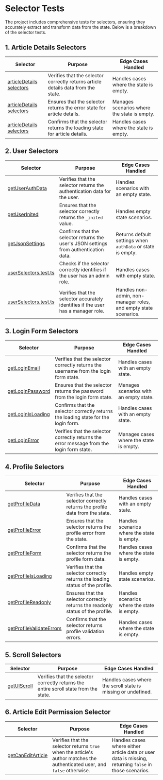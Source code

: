 # Selector Tests

The project includes comprehensive tests for selectors, ensuring they accurately extract and transform data from the state. Below is a breakdown of the selector tests.

## 1. Article Details Selectors

| Selector  | Purpose                                                                                   | Edge Cases Handled                         |
|----------------|-------------------------------------------------------------------------------------------|--------------------------------------------|
 | [articleDetails selectors](../../../src/entities/Article/model/selectors/articleDetails.test.ts) | Verifies that the selector correctly returns article details data from the state.         | Handles cases where the state is empty.    |
| [articleDetails selectors](../../../src/entities/Article/model/selectors/articleDetails.test.ts) | Ensures that the selector returns the error state for article details.                    | Manages scenarios where the state is empty.|
| [articleDetails selectors](../../../src/entities/Article/model/selectors/articleDetails.test.ts) | Confirms that the selector returns the loading state for article details.                 | Handles cases where the state is empty.    |

## 2. User Selectors

| Selector  | Purpose                                                                                   | Edge Cases Handled                         |
|----------------|-------------------------------------------------------------------------------------------|--------------------------------------------|
| [getUserAuthData](../../../src/entities/User/model/selectors/getUserAuthData/getUserAuthData.test.ts) | Verifies that the selector returns the authentication data for the user.                  | Handles scenarios with an empty state.     |
| [getUserInited](../../../src/entities/User/model/selectors/getUserInited/getUserInited.test.ts) | Ensures that the selector correctly returns the `_inited` value.                          | Handles empty state scenarios.             |
 | [getJsonSettings](../../../src/entities/User/model/selectors/getJsonSettings/getJsonSettings.test.ts) | Confirms that the selector returns the user's JSON settings from authentication data.     | Returns default settings when `authData` or state is empty. |
| [userSelectors.test.ts](../../../src/entities/User/model/selectors/roles/userSelectors.test.ts) | Checks if the selector correctly identifies if the user has an admin role.                | Handles cases with empty state.            |
| [userSelectors.test.ts](../../../src/entities/User/model/selectors/roles/userSelectors.test.ts) | Verifies that the selector accurately identifies if the user has a manager role.          | Handles non-admin, non-manager roles, and empty state scenarios. |

## 3. Login Form Selectors
| Selector  | Purpose                                                                                   | Edge Cases Handled                         |
|----------------|-------------------------------------------------------------------------------------------|--------------------------------------------|
 | [getLoginEmail](../../../src/features/AuthByUsername/model/selectors/getLoginEmail/getLoginEmail.test.ts) | Verifies that the selector correctly returns the username from the login form state.       | Handles cases with an empty state.         |
  | [getLoginPassword](../../../src/features/AuthByUsername/model/selectors/getLoginPassword/getLoginPassword.ts) | Ensures that the selector returns the password from the login form state.                  | Manages scenarios with an empty state.     |
 | [getLoginIsLoading](../../../src/features/AuthByUsername/model/selectors/getLoginIsLoading/getLoginIsLoading.test.ts) | Confirms that the selector correctly returns the loading state for the login form.         | Handles cases with an empty state.         |
| [getLoginError](../..//src/features/AuthByUsername/model/selectors/getLoginError/getLoginError.test.ts) | Verifies that the selector correctly returns the error message from the login form state.  | Manages cases where the state is empty.    |

## 4. Profile Selectors


 | Selector  | Purpose                                                                                   | Edge Cases Handled                         |
|----------------|-------------------------------------------------------------------------------------------|--------------------------------------------|
 | [getProfileData](../../../src/features/EditableProfileCard/model/selectors/getProfileData/getProfileData.test.ts) | Verifies that the selector correctly returns the profile data from the state.             | Handles cases with an empty state.         |
 | [getProfileError](../../../src/features/EditableProfileCard/model/selectors/getProfileError/getProfileError.test.ts) | Ensures that the selector returns the profile error from the state.                       | Handles scenarios where the state is empty.|
 | [getProfileForm](../../../src/features/EditableProfileCard/model/selectors/getProfileForm/getProfileForm.test.ts) | Confirms that the selector returns the profile form data.                                 | Handles cases where the state is empty.    |
  | [getProfileIsLoading](../../../src/features/EditableProfileCard/model/selectors/getProfileIsLoading/getProfileIsLoading.test.ts) | Verifies that the selector correctly returns the loading status of the profile.           | Handles empty state scenarios.             |
 | [getProfileReadonly](../../../src/features/EditableProfileCard/model/selectors/getProfileReadonly/getProfileReadonly.test.ts) | Ensures that the selector correctly returns the readonly status of the profile.           | Handles scenarios where the state is empty.|
 | [getProfileValidateErrors](../../../src/features/EditableProfileCard/model/selectors/getProfileValidateErrors/getProfileValidateErrors.test.ts) | Confirms that the selector returns profile validation errors.                             | Handles cases where the state is empty.    |

## 5. Scroll Selectors

| Selector  | Purpose                                                                                   | Edge Cases Handled                         |
|----------------|-------------------------------------------------------------------------------------------|--------------------------------------------|
 | [getUIScroll](../../../src/widgets/Page/model/selectors/getUIScroll.test.ts) | Verifies that the selector correctly returns the entire scroll state from the state.       | Handles cases where the scroll state is missing or undefined. || [getUIScroll](../..//src/widgets/Page/model/selectors/getUIScroll.test.ts) | Confirms that the selector returns the scroll value for a given path.                      | Handles cases with unknown paths or missing scroll values. |

## 6. Article Edit Permission Selector

 | Selector  | Purpose                                                                                   | Edge Cases Handled                         |
|----------------|-------------------------------------------------------------------------------------------|--------------------------------------------|
 | [getCanEditArticle](../../../src/widgets/ArticleControls/model/selectors/getCanEditArticle/getCanEditArticle.test.ts) | Verifies that the selector returns `true` when the article's author matches the authenticated user, and `false` otherwise. | Handles cases where either article data or user data is missing, returning `false` in those scenarios. |

